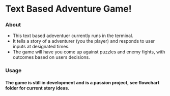 # Text Based Adventure Game! 

### About

* This text based adeventuer currently runs in the terminal.
* It tells a story of a adventurer (you the player) and responds to user inputs at designated times.
* The game will have you come up against puzzles and enemy fights, with outcomes based on users decisions.

### Usage 

#### The game is still in development and is a passion project, see flowchart folder for current story ideas.


